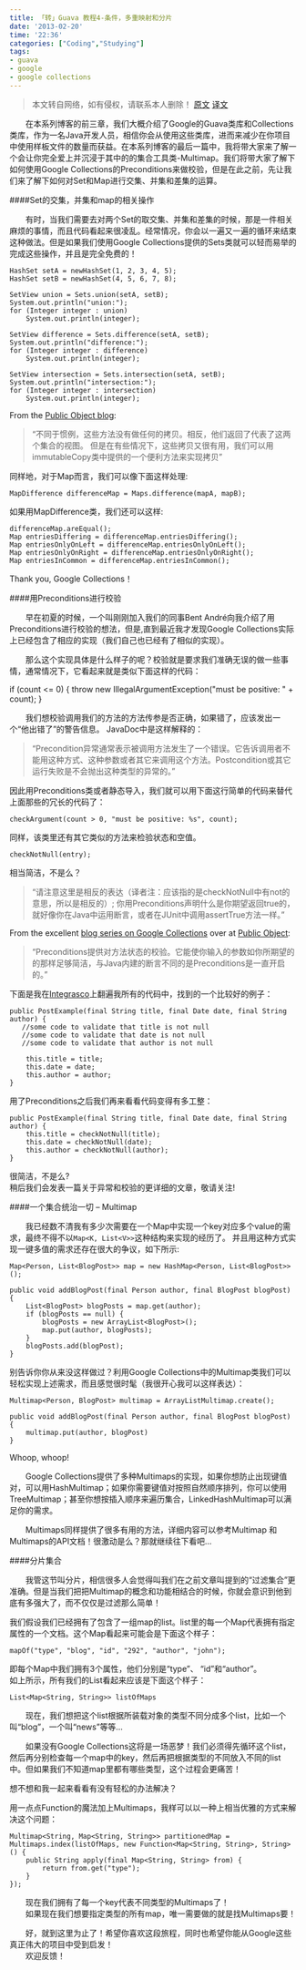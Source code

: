 ```yaml
---
title: 「转」Guava 教程4-条件，多重映射和分片
date: '2013-02-20'
time: '22:36'
categories: ["Coding","Studying"]
tags:
- guava
- google
- google collections
---
```

>本文转自网络，如有侵权，请联系本人删除！
>[原文](http://codemunchies.com/2009/11/preconditions-multimaps-and-partitioning-with-google-collections-part-4/)
>[译文](http://www.oschina.net/translate/preconditions-multimaps-and-partitioning-with-google-collections-part-4)  

　　在本系列博客的前三章，我们大概介绍了Google的Guava类库和Collections类库，作为一名Java开发人员，相信你会从使用这些类库，进而来减少在你项目中使用样板文件的数量而获益。在本系列博客的最后一篇中，我将带大家来了解一个会让你完全爱上并沉浸于其中的的集合工具类-Multimap。我们将带大家了解下如何使用Google Collections的Preconditions来做校验，但是在此之前，先让我们来了解下如何对Set和Map进行交集、并集和差集的运算。  

####Set的交集，并集和map的相关操作

　　有时，当我们需要去对两个Set的取交集、并集和差集的时候，那是一件相关麻烦的事情，而且代码看起来很凌乱。经常情况，你会以一遍又一遍的循环来结束这种做法。但是如果我们使用Google Collections提供的Sets类就可以轻而易举的完成这些操作，并且是完全免费的！  

    HashSet setA = newHashSet(1, 2, 3, 4, 5);
    HashSet setB = newHashSet(4, 5, 6, 7, 8);

    SetView union = Sets.union(setA, setB);
    System.out.println("union:");
    for (Integer integer : union)
        System.out.println(integer);        

    SetView difference = Sets.difference(setA, setB);
    System.out.println("difference:");
    for (Integer integer : difference)
        System.out.println(integer);       

    SetView intersection = Sets.intersection(setA, setB);
    System.out.println("intersection:");
    for (Integer integer : intersection)
        System.out.println(integer);

From the [Public Object blog](http://publicobject.com/2008/08/coding-in-small-with-google-collections.html):

>“不同于惯例，这些方法没有做任何的拷贝。相反，他们返回了代表了这两个集合的视图。 但是在有些情况下，这些拷贝又很有用，我们可以用immutableCopy类中提供的一个便利方法来实现拷贝”

同样地，对于Map而言，我们可以像下面这样处理:

    MapDifference differenceMap = Maps.difference(mapA, mapB);

如果用MapDifference类，我们还可以这样:

    differenceMap.areEqual();
    Map entriesDiffering = differenceMap.entriesDiffering();
    Map entriesOnlyOnLeft = differenceMap.entriesOnlyOnLeft();
    Map entriesOnlyOnRight = differenceMap.entriesOnlyOnRight();
    Map entriesInCommon = differenceMap.entriesInCommon();

Thank you, Google Collections！

####用Preconditions进行校验

　　早在初夏的时候，一个叫刚刚加入我们的同事Bent André向我介绍了用Preconditions进行校验的想法，但是,直到最近我才发现Google Collections实际上已经包含了相应的实现（我们自己也已经有了相似的实现）。  

　　那么这个实现具体是什么样子的呢？校验就是要求我们准确无误的做一些事情，通常情况下，它看起来就是类似下面这样的代码：  

if (count <= 0) {
    throw new IllegalArgumentException("must be positive: " + count);
}

　　我们想校验调用我们的方法的方法传参是否正确，如果错了，应该发出一个“他出错了”的警告信息。
JavaDoc中是这样解释的：

>“Precondition异常通常表示被调用方法发生了一个错误。它告诉调用者不能用这种方式、这种参数或者其它来调用这个方法。Postcondition或其它运行失败是不会抛出这种类型的异常的。”

因此用Preconditions类或者静态导入，我们就可以用下面这行简单的代码来替代上面那些的冗长的代码了：

    checkArgument(count > 0, "must be positive: %s", count);

同样，该类里还有其它类似的方法来检验状态和空值。

    checkNotNull(entry);

相当简洁，不是么？

>“请注意这里是相反的表达（译者注：应该指的是checkNotNull中有not的意思，所以是相反的）; 你用Preconditions声明什么是你期望返回true的，就好像你在Java中运用断言，或者在JUnit中调用assertTrue方法一样。”

From the excellent [blog series on Google Collections](http://publicobject.com/2007/09/coding-in-small-with-google-collections_08.html) over at [Public Object](http://publicobject.com/):

>“Preconditions提供对方法状态的校验。它能使你输入的参数如你所期望的的那样足够简洁，与Java内建的断言不同的是Preconditions是一直开启的。”

下面是我在[Integrasco](http://www.integrasco.com/)上翻遍我所有的代码中，找到的一个比较好的例子：

    public PostExample(final String title, final Date date, final String author) {
       //some code to validate that title is not null
       //some code to validate that date is not null
       //some code to validate that author is not null

        this.title = title;
        this.date = date;
        this.author = author;
    }

用了Preconditions之后我们再来看看代码变得有多工整：

    public PostExample(final String title, final Date date, final String author) {
        this.title = checkNotNull(title);
        this.date = checkNotNull(date);
        this.author = checkNotNull(author);
    }

很简洁，不是么?  
稍后我们会发表一篇关于异常和校验的更详细的文章，敬请关注!  

####一个集合统治一切 – Multimap

　　我已经数不清我有多少次需要在一个Map中实现一个key对应多个value的需求，最终不得不以`Map<K, List<V>>`这种结构来实现的经历了。
并且用这种方式实现一键多值的需求还存在很大的争议，如下所示:

    Map<Person, List<BlogPost>> map = new HashMap<Person, List<BlogPost>>();

    public void addBlogPost(final Person author, final BlogPost blogPost) {
        List<BlogPost> blogPosts = map.get(author);
        if (blogPosts == null) {
            blogPosts = new ArrayList<BlogPost>();
            map.put(author, blogPosts);
        }
        blogPosts.add(blogPost);
    }

别告诉你你从来没这样做过？利用Google Collections中的Multimap类我们可以轻松实现上述需求，而且感觉很时髦（我很开心我可以这样表达）：

    Multimap<Person, BlogPost> multimap = ArrayListMultimap.create();

    public void addBlogPost(final Person author, final BlogPost blogPost) {
        multimap.put(author, blogPost)
    }

Whoop, whoop!  

　　Google Collections提供了多种Multimaps的实现，如果你想防止出现键值对，可以用HashMultimap；如果你需要键值对按照自然顺序排列，你可以使用TreeMultimap；甚至你想按插入顺序来遍历集合，LinkedHashMultimap可以满足你的需求。  

　　Multimaps同样提供了很多有用的方法，详细内容可以参考Multimap 和 Multimaps的API文档！很激动是么？那就继续往下看吧...

####分片集合

　　我管这节叫分片，相信很多人会觉得叫我们在之前文章叫提到的“过滤集合”更准确。但是当我们把把Multimap的概念和功能相结合的时候，你就会意识到他到底有多强大了，而不仅仅是过滤那么简单！  

我们假设我们已经拥有了包含了一组map的list。list里的每一个Map代表拥有指定属性的一个文档。这个Map看起来可能会是下面这个样子：

    mapOf("type", "blog", "id", "292", "author", "john");

即每个Map中我们拥有3个属性，他们分别是“type”、 “id”和“author”。  
如上所示，所有我们的List看起来应该是下面这个样子：

    List<Map<String, String>> listOfMaps

　　现在，我们想把这个list根据所装载对象的类型不同分成多个list，比如一个叫“blog”，一个叫“news”等等...  

　　如果没有Google Collections这将是一场恶梦！我们必须得先循环这个list，然后再分别检查每一个map中的key，然后再把根据类型的不同放入不同的list中。但如果我们不知道map里都有哪些类型，这个过程会更痛苦！  

想不想和我一起来看看有没有轻松的办法解决？

用一点点Function的魔法加上Multimaps，我样可以以一种上相当优雅的方式来解决这个问题：

    Multimap<String, Map<String, String>> partitionedMap = Multimaps.index(listOfMaps, new Function<Map<String, String>, String>() {
        public String apply(final Map<String, String> from) {
            return from.get("type");
        }
    });

　　现在我们拥有了每一个key代表不同类型的Multimaps了！  
　　如果现在我们想要指定类型的所有map，唯一需要做的就是找Multimaps要！

　　好，就到这里为止了！希望你喜欢这段旅程，同时也希望你能从Google这些真正伟大的项目中受到启发！  
　　欢迎反馈！  